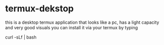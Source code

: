 # termux-dekstop
this is a desktop termux application that looks like a pc, has a light capacity and very good visuals
you can install it via your termux
by typing 

curl -sLf | bash

